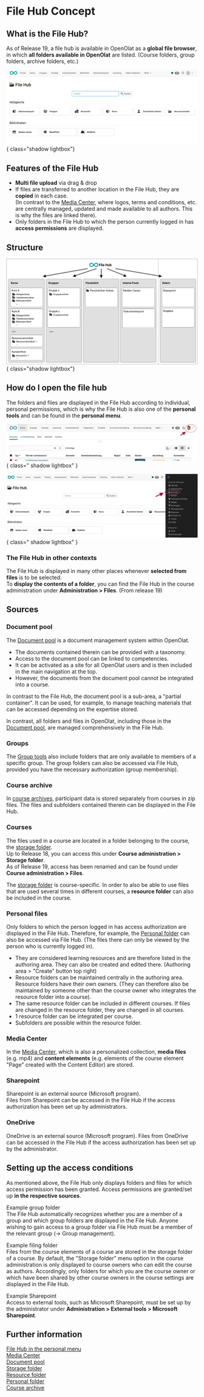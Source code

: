 # File Hub Concept

## What is the File Hub?

As of Release 19, a file hub is available in OpenOlat as a **global file browser**, in which **all folders available in OpenOlat** are listed. (Course folders, group folders, archive folders, etc.) 

![file_hub_pers_menu_storage_locations_v1_de.png](assets/file_hub_pers_menu_storage_locations_v1_de.png){ class="shadow lightbox"}

## Features of the File Hub

* **Multi file upload** via drag & drop
* If files are transferred to another location in the File Hub, they are **copied** in each case. <br>
(In contrast to the [Media Center](../personal_menu/Media_Center.md), where logos, terms and conditions, etc. are centrally managed, updated and made available to all authors. This is why the files are linked there).
* Only folders in the File Hub to which the person currently logged in has **access permissions** are displayed.


## Structure

![file_hub_concept_overview_v1_de.png](assets/file_hub_concept_overview_v1_de.png){ class="shadow lightbox"}


## How do I open the file hub

The folders and files are displayed in the File Hub according to individual, personal permissions, which is why the File Hub is also one of the **personal tools** and can be found in the **personal menu**.

![file_hub_pers_menu_open_v1_de.png](assets/file_hub_pers_menu_open_v1_de.png){ class=" shadow lightbox" }

![file_hub_pers_menu_marked_v1_de.png](assets/file_hub_pers_menu_marked_v1_de.png){ class=" shadow lightbox" }


### The File Hub in other contexts

The File Hub is displayed in many other places whenever **selected from files** is to be selected.<br>
To **display the contents of a folder**, you can find the File Hub in the course administration under **Administration > Files**. (From release 19)


## Sources

### Document pool

The [Document pool](../../manual_admin/administration/Modules_Document_pool.md) is a document management system within OpenOlat.

* The documents contained therein can be provided with a taxonomy.
* Access to the document pool can be linked to competencies.
* It can be activated as a site for all OpenOlat users and is then included in the main navigation at the top.
* However, the documents from the document pool cannot be integrated into a course.

In contrast to the File Hub, the document pool is a sub-area, a "partial container". It can be used, for example, to manage teaching materials that can be accessed depending on the expertise stored.

In contrast, all folders and files in OpenOlat, including those in the [Document pool](../../manual_admin/administration/Modules_Document_pool.md), are managed comprehensively in the File Hub.


### Groups

The [Group tools](../groups/Using_Group_Tools.md) also include folders that are only available to members of a specific group.
The group folders can also be accessed via File Hub, provided you have the necessary authorization (group membership).


### Course archive

In [course archives](../learningresources/Course_Archiving.md), participant data is stored separately from courses in zip files. The files and subfolders contained therein can be displayed in the File Hub.


### Courses

The files used in a course are located in a folder belonging to the course, the [storage folder](../learningresources/Storage_folder.md).<br>
Up to Release 18, you can access this under **Course administration > Storage folder**.<br>
As of Release 19, access has been renamed and can be found under **Course administration > Files**.

The [storage folder](../learningresources/Storage_folder.md) is course-specific. In order to also be able to use files that are used several times in different courses, a **resource folder** can also be included in the course. 


### Personal files

Only folders to which the person logged in has access authorization are displayed in the File Hub. Therefore, for example, the [Personal folder](../personal_menu/Personal_folders.md) can also be accessed via File Hub. (The files there can only be viewed by the person who is currently logged in).

* They are considered learning resources and are therefore listed in the authoring area. They can also be created and edited there. (Authoring area > "Create" button top right)
* Resource folders can be maintained centrally in the authoring area. Resource folders have their own owners. (They can therefore also be maintained by someone other than the course owner who integrates the resource folder into a course).
* The same resource folder can be included in different courses. If files are changed in the resource folder, they are changed in all courses.
* 1 resource folder can be integrated per course. 
* Subfolders are possible within the resource folder.

### Media Center

In the [Media Center](../personal_menu/Media_Center.md), which is also a personalized collection, **media files** (e.g. mp4) and **content elements** (e.g. elements of the course element "Page" created with the Content Editor) are stored. 

### Sharepoint

Sharepoint is an external source (Microsoft program).<br>
Files from Sharepoint can be accessed in the File Hub if the access authorization has been set up by administrators.


### OneDrive

OneDrive is an external source (Microsoft program).
Files from OneDrive can be accessed in the File Hub if the access authorization has been set up by the administrator.

## Setting up the access conditions

As mentioned above, the File Hub only displays folders and files for which access permission has been granted. Access permissions are granted/set up **in the respective sources**.

Example group folder<br>
The File Hub automatically recognizes whether you are a member of a group and which group folders are displayed in the File Hub. Anyone wishing to gain access to a group folder via File Hub must be a member of the relevant group (-> Group management).

Example filing folder<br>
Files from the course elements of a course are stored in the storage folder of a course. By default, the "Storage folder" menu option in the course administration is only displayed to course owners who can edit the course as authors.
Accordingly, only folders for which you are the course owner or which have been shared by other course owners in the course settings are displayed in the File Hub.

Example Sharepoint<br>
Access to external tools, such as Microsoft Sharepoint, must be set up by the administrator under **Administration > External tools > Microsoft Sharepoint**.






## Further information

[File Hub in the personal menu](../personal_menu/File_Hub.md)<br>
[Media Center](../personal_menu/Media_Center.md)<br>
[Document pool](../../manual_admin/administration/Modules_Document_pool.md)<br>
[Storage folder](../learningresources/Storage_folder.md)<br>
[Resource folder](../learningresources/Resource_Folder.md)<br>
[Personal folder](../personal_menu/Personal_folders.md)<br>
[Course archive](../learningresources/Course_Archiving.md)<br>
